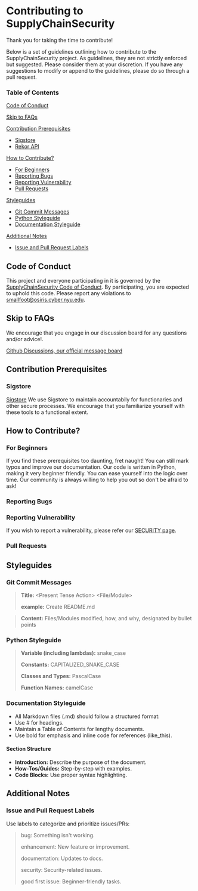 # Contributing to SupplyChainSecurity

Thank you for taking the time to contribute!

Below is a set of guidelines outlining how to contribute to the SupplyChainSecurity project.
As guidelines, they are not strictly enforced but suggested. Please consider them at your discretion.
If you have any suggestions to modify or append to the guidelines, please do so through a pull request.

### Table of Contents

[Code of Conduct](#code-of-conduct)

[Skip to FAQs](#skip-to-faqs)

[Contribution Prerequisites](#contribution-prerequisites)
* [Sigstore](#sigstore)
* [Rekor API](#rekor-api)

[How to Contribute?](#how-to-contribute?)
* [For Beginners](#for-beginners)
* [Reporting Bugs](#reporting-bugs)
* [Reporting Vulnerability](#reporting-vulnerability)
* [Pull Requests](#pull-requests)

[Styleguides](#styleguides)
* [Git Commit Messages](#git-commit-messages)
* [Python Styleguide](#python-styleguide)
* [Documentation Styleguide](#documentation-styleguide)

[Additional Notes](#additional-notes)
* [Issue and Pull Request Labels](#issue-and-pull-request-labels)

## Code of Conduct

This project and everyone participating in it is governed by the [SupplyChainSecurity Code of Conduct](CODE_OF_CONDUCT.md).
By participating, you are expected to uphold this code. Please report any violations to [smallfoot@osiris.cyber.nyu.edu](mailto:smallfoot@osiris.cyber.nyu.edu).

## Skip to FAQs

We encourage that you engage in our discussion board for any questions and/or advice!.

[Github Discussions, our official message board](https://github.com/smallfoot47/SupplyChainSecurity/discussions)

## Contribution Prerequisites

### Sigstore

[Sigstore](https://www.sigstore.dev/)
We use Sigstore to maintain accountabily for functionaries and other secure processes.
We encourage that you familiarize yourself with these tools to a functional extent.

## How to Contribute?

### For Beginners
If you find these prerequisites too daunting, fret naught! You can still mark typos and improve our documentation.
Our code is written in Python, making it very beginner friendly. You can ease yourself into the logic over time.
Our community is always willing to help you out so don't be afraid to ask!

### Reporting Bugs

### Reporting Vulnerability
If you wish to report a vulnerability, please refer our [SECURITY page](SECURITY.md).

### Pull Requests
 
## Styleguides

### Git Commit Messages
>**Title:** \<Present Tense Action\> \<File/Module\>
>
>**example:** Create README.md

>**Content:** Files/Modules modified, how, and why, designated by bullet points

### Python Styleguide
>**Variable (including lambdas):** snake_case
>
>**Constants:** CAPITALIZED_SNAKE_CASE
>
>**Classes and Types:** PascalCase
>
>**Function Names:** camelCase

### Documentation Styleguide

- All Markdown files (.md) should follow a structured format:
- Use # for headings.
- Maintain a Table of Contents for lengthy documents.
- Use bold for emphasis and inline code for references (like_this).

#### Section Structure
- **Introduction:** Describe the purpose of the document.
- **How-Tos/Guides:** Step-by-step with examples.
- **Code Blocks:** Use proper syntax highlighting.

## Additional Notes
### Issue and Pull Request Labels
Use labels to categorize and prioritize issues/PRs:
> bug: Something isn't working.
>
> enhancement: New feature or improvement.
>
> documentation: Updates to docs.
> 
> security: Security-related issues.
> 
> good first issue: Beginner-friendly tasks.
